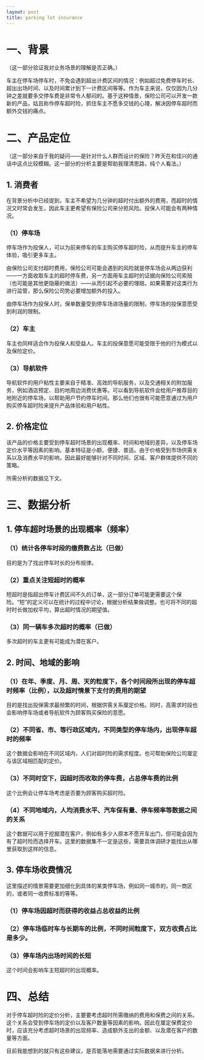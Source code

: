```yaml
---
layout: post
title: parking lot insurance
---
```


# 一、背景

（这一部分验证我对业务场景的理解是否正确。）

车主在停车场停车时，不免会遇到超出计费区间的情况：例如超过免费停车时长、超出出场时间、以及时间累计到下一计费区间等等。作为车主来说，仅仅因为几分钟之差就要多交停车费是非常令人郁闷的。基于这种情景，保险公司可以开发一款新的产品，姑且称作停车超时险，抓住车主不愿多交钱的心理，解决因停车超时而额外交钱的痛点。

# 二、产品定位

（这一部分来自于我的疑问——是针对什么人群而设计的保险？昨天在和佳兴的通话中这点比较模糊。这一部分的分析主要是帮助我理清思路，纯个人看法。）

## 1. 消费者

在背景分析中已经提到，车主不希望为几分钟的超时付出额外的费用，而超时的情况又时常会发生，因此车主更希望有保险公司来分担风险。投保人可能会有两种情况。

### （1）停车场

停车场作为投保人，可以为前来停车的车主购买停车超时险，从而提升车主的停车体验，吸引更多车主。

由保险公司支付超时费用，保险公司可能会遇到的风险就是停车场会从两边获利——一方面收取车主的超时停车费，另一方面用车主超时的证据向保险公司索赔（也可能是其他更隐蔽的做法）——从而引起不必要的理赔。如果需要对这类行为进行监管，那么保险公司势必要增加额外的投入。

由停车场作为投保人时，保单数量受到停车场进场量的限制，停车场的投保意愿受到利润的限制。

### （2）车主

车主也同样适合作为投保人和受益人。车主的投保意愿可能受限于他的行为模式以及保险定价。

### （3）导航软件

导航软件的用户粘性主要来自于精准、高效的导航服务，以及交通相关的附加服务，例如酒店预定、目的地周边消费优惠等。可以看到导航软件会给用户推荐目的地附近的停车场，以帮助用户节约停车时间。那么他们也很有可能愿意通过为用户购买停车超时险来提升产品体验和用户粘性。

## 2. 价格定位

该产品的价格主要受到停车超时场景的出现概率、时间和地域的差异，以及停车场定价水平等因素的影响。基本特征是小额、便捷、普适。由于价格受到市场供需关系以及消费水平的影响，因此最好能够针对不同时间、区域、客户群体提供不同的策略。

所需分析的数据见下文。

# 三、数据分析

## 1. 停车超时场景的出现概率（频率）

### （1）统计各停车时段的缴费数占比（已做）

目的是为了找出停车时长的分布规律。

### （2）重点关注短超时的概率

短超时是指超出停车计费区间不久的订单，这一部分订单可能更需要这个保险。“短”的定义可以在统计的过程中讨论，根据分析结果做调整。也可将不同的超时时长做加权平均，算出超时情况的期望值。

### （3）同一辆车多次超时的概率（已做）

多次超时的车主更有可能成为潜在客户。

## 2. 时间、地域的影响

### （1）在年、季度、月、周、天的粒度下，各个时间段所出现的停车超时频率（比例），以及超时情景下支付的费用的期望

目的是找出投保需求最频繁的时间，根据供需关系厘定价格。同时，高需求时段也会影响停车场或者导航软件为顾客购买保险的意愿。

### （2）不同省、市、等行政区域内，不同类型的停车场内，出现停车超时的频率

这个数据会影响在不同区域内，人们对超时险的需求程度。也可帮助保险公司厘定与该区域相匹配的定价。

### （3）不同时空下，因超时而收取的停车费，占总停车费的比例

这个比例会让停车场考虑是否要为顾客购买超时险。

### （4）不同地域内，人均消费水平、汽车保有量、停车频率等数据之间的关系

这个数据可以用于挖掘潜在客户，例如有多少人原本不愿开车出门，但可能会因为有了超时险而选择开车。这里的数据集不一定是这些，需要具体调研才能找出从哪里获取到这样的信息。

## 3. 停车场收费情况

这里描述的情景需要更加细化到具体的某类停车场，例如同一城市的，同一商区的，或者同一收费标准的等等。

### （1）停车场因超时而获得的收益占总收益的比例

### （2）停车场临时车与长期车的比例，不同时间粒度下，双方收费占比是多少。

### （3）停车场内出场时间的长短

这个时间会影响车主短超时的出现概率。

# 四、总结

对于停车超时险的定价分析，主要要考虑超时所需缴纳的费用和保费之间的关系。这个关系会受到停车场的定价以及客户数量等因素的影响。因此在厘定保费定价时，应该充分考虑超时场景的出现频率、造成额外支出的金额、以及潜在客户的数量等方面。

目前我能想到的就只有这些建议，是否能落地需要通过实际数据来进行分析。
